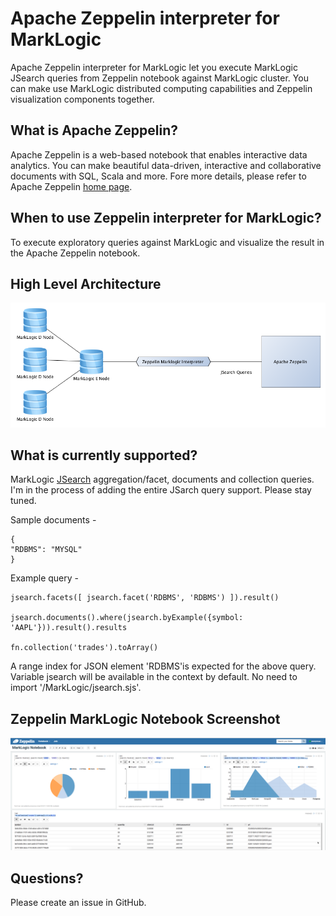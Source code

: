 # Apache Zeppelin interpreter for MarkLogic

Apache Zeppelin interpreter for MarkLogic let you execute MarkLogic JSearch queries from Zeppelin notebook against MarkLogic cluster. You can make use MarkLogic distributed computing capabilities and Zeppelin visualization components together.

## What is Apache Zeppelin?
Apache Zeppelin is a web-based notebook that enables interactive data analytics. You can make beautiful data-driven, interactive and collaborative documents with SQL, Scala and more. Fore more details, please refer to Apache Zeppelin [home page](http://zeppelin-project.org/).

## When to use Zeppelin interpreter for MarkLogic?
To execute exploratory queries against MarkLogic and visualize the result in the Apache Zeppelin notebook.

## High Level Architecture

![Apache Zeppelin interpreter for MarkLogic](zepplin-with-ml-interperter-arch.png)

## What is currently supported?
MarkLogic [JSearch](https://docs.marklogic.com/js/jsearch) aggregation/facet, documents and collection queries. I'm in the process of adding the entire JSarch query support. Please stay tuned.

Sample documents - 
```
{
"RDBMS": "MYSQL"
}
```
Example query - 
```
jsearch.facets([ jsearch.facet('RDBMS', 'RDBMS') ]).result()

jsearch.documents().where(jsearch.byExample({symbol: 'AAPL'})).result().results

fn.collection('trades').toArray()
```
A range index for JSON element 'RDBMS'is expected for the above query. Variable jsearch will be available in the context by default. No need to import '/MarkLogic/jsearch.sjs'.

## Zeppelin MarkLogic Notebook Screenshot

![Apache Zeppelin interpreter for MarkLogic](zepplin-with-ml-interperter-1.png)

## Questions?
Please create an issue in GitHub.


